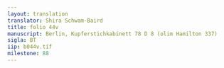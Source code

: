 ```yaml
---
layout: translation
translator: Shira Schwam-Baird
title: folio 44v
manuscript: Berlin, Kupferstichkabinett 78 D 8 (olim Hamilton 337)
sigla: BT
iip: b044v.tif
milestone: 88
---
```

